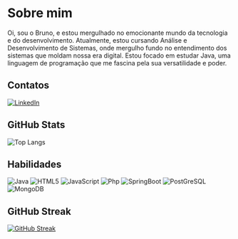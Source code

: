 #  Sobre mim
Oi, sou o Bruno, e estou mergulhado no emocionante mundo da tecnologia e do desenvolvimento. Atualmente, estou cursando Análise e Desenvolvimento de Sistemas, onde mergulho fundo no entendimento dos sistemas que moldam nossa era digital. Estou focado em estudar Java, uma linguagem de programação que me fascina pela sua versatilidade e poder.

## Contatos
[![LinkedIn](https://img.shields.io/badge/LinkedIn-000?style=for-the-badge&logo=linkedin&logoColor=0E76A8)](https://www.linkedin.com/in/brunogabriels/)

## GitHub Stats
![Top Langs](https://github-readme-stats-git-masterrstaa-rickstaa.vercel.app/api/top-langs/?username=BrunoGabrielSilvaMendes&layout=compact&bg_color=000&border_color=30A3DC&title_color=E94D5F&text_color=FFF)

## Habilidades
![Java](https://img.shields.io/badge/Java-ED8B00?style=for-the-badge&logo=openjdk&logoColor=white)
![HTML5](https://img.shields.io/badge/HTML5-E34F26?style=for-the-badge&logo=html5&logoColor=white)
![JavaScript](https://img.shields.io/badge/JavaScript-F7DF1E?style=for-the-badge&logo=javascript&logoColor=black)
![Php](https://img.shields.io/badge/PHP-777BB4?style=for-the-badge&logo=php&logoColor=white)
![SpringBoot](https://img.shields.io/badge/Spring-6DB33F?style=for-the-badge&logo=spring&logoColor=white)
![PostGreSQL](https://img.shields.io/badge/PostgreSQL-316192?style=for-the-badge&logo=postgresql&logoColor=white)
![MongoDB](https://img.shields.io/badge/MongoDB-4EA94B?style=for-the-badge&logo=mongodb&logoColor=white)

## GitHub Streak
[![GitHub Streak](https://streak-stats.demolab.com/?user=BrunoGabrielSilvaMendes&theme=bear&background=000&border=30A3DC&dates=FFF)](https://git.io/streak-stats)
